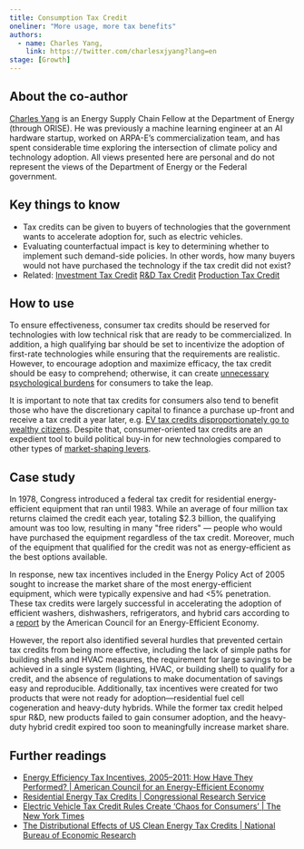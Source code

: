 ```yaml
---
title: Consumption Tax Credit
oneliner: "More usage, more tax benefits"
authors:
  - name: Charles Yang,
    link: https://twitter.com/charlesxjyang?lang=en
stage: [Growth]
---
```


## About the co-author

[Charles Yang](https://www.linkedin.com/in/charlesxjyang/) is an Energy Supply Chain Fellow at the Department of Energy (through ORISE). He was previously a machine learning engineer at an AI hardware startup, worked on ARPA-E’s commercialization team, and has spent considerable time exploring the intersection of climate policy and technology adoption. All views presented here are personal and do not represent the views of the Department of Energy or the Federal government.

## Key things to know

- Tax credits can be given to buyers of technologies that the government wants to accelerate adoption for, such as electric vehicles.
- Evaluating counterfactual impact is key to determining whether to implement such demand-side policies. In other words, how many buyers would not have purchased the technology if the tax credit did not exist?
- Related: [Investment Tax Credit](https://www.notion.so/Investment-Tax-Credit-a418333113254f84ac8aa7eae2cc60ca?pvs=21) [R&D Tax Credit](https://www.notion.so/R-D-Tax-Credit-73fa63dfb85940dab106393744e60bbd?pvs=21) [Production Tax Credit](https://www.notion.so/Production-Tax-Credit-a5ace75613374b84b0c635ad3db741a7?pvs=21)

## How to use

To ensure effectiveness, consumer tax credits should be reserved for technologies with low technical risk that are ready to be commercialized. In addition, a high qualifying bar should be set to incentivize the adoption of first-rate technologies while ensuring that the requirements are realistic. However, to encourage adoption and maximize efficacy, the tax credit should be easy to comprehend; otherwise, it can create [unnecessary psychological burdens](https://www.nytimes.com/2023/04/20/business/electric-vehicle-tax-credits-consumers.html) for consumers to take the leap.

It is important to note that tax credits for consumers also tend to benefit those who have the discretionary capital to finance a purchase up-front and receive a tax credit a year later, e.g. [EV tax credits disproportionately go to wealthy citizens](https://www.nber.org/system/files/working_papers/w21437/w21437.pdf). Despite that, consumer-oriented tax credits are an expedient tool to build political buy-in for new technologies compared to other types of [market-shaping levers](https://www.notion.so/Consumption-Tax-Credit-10656289002341d394b11bd12271bbe0?pvs=21).

## Case study

In 1978, Congress introduced a federal tax credit for residential energy-efficient equipment that ran until 1983. While an average of four million tax returns claimed the credit each year, totaling $2.3 billion, the qualifying amount was too low, resulting in many "free riders" — people who would have purchased the equipment regardless of the tax credit. Moreover, much of the equipment that qualified for the credit was not as energy-efficient as the best options available.

In response, new tax incentives included in the Energy Policy Act of 2005 sought to increase the market share of the most energy-efficient equipment, which were typically expensive and had <5% penetration. These tax credits were largely successful in accelerating the adoption of efficient washers, dishwashers, refrigerators, and hybrid cars according to a [report](https://www.aceee.org/files/pdf/white-paper/Tax%20incentive%20white%20paper.pdf) by the American Council for an Energy-Efficient Economy.

However, the report also identified several hurdles that prevented certain tax credits from being more effective, including the lack of simple paths for building shells and HVAC measures, the requirement for large savings to be achieved in a single system (lighting, HVAC, or building shell) to qualify for a credit, and the absence of regulations to make documentation of savings easy and reproducible. Additionally, tax incentives were created for two products that were not ready for adoption—residential fuel cell cogeneration and heavy-duty hybrids. While the former tax credit helped spur R&D, new products failed to gain consumer adoption, and the heavy-duty hybrid credit expired too soon to meaningfully increase market share.

## Further readings

- [Energy Efficiency Tax Incentives, 2005–2011: How Have They Performed? | American Council for an Energy-Efficient Economy](https://www.aceee.org/sites/default/files/pdf/white-paper/Tax%20incentive%20white%20paper.pdf)
- [Residential Energy Tax Credits | Congressional Research Service](https://sgp.fas.org/crs/misc/R42089.pdf)
- [Electric Vehicle Tax Credit Rules Create ‘Chaos for Consumers’ | The New York Times](https://www.nytimes.com/2023/04/20/business/electric-vehicle-tax-credits-consumers.html)
- [The Distributional Effects of US Clean Energy Tax Credits | National Bureau of Economic Research](https://www.nber.org/system/files/working_papers/w21437/w21437.pdf)
